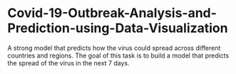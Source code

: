 # Covid-19-Outbreak-Analysis-and-Prediction-using-Data-Visualization
A strong model that predicts how the virus could spread across different countries and regions. The goal of this task is to build a model that predicts the spread of the virus in the next 7 days.
